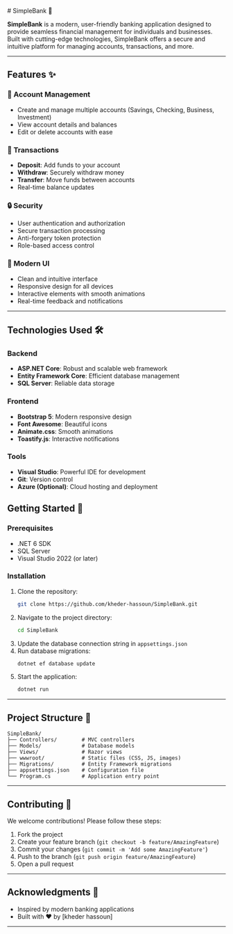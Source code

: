 ﻿﻿# SimpleBank 🏦



**SimpleBank** is a modern, user-friendly banking application designed to provide seamless financial management for individuals and businesses. Built with cutting-edge technologies, SimpleBank offers a secure and intuitive platform for managing accounts, transactions, and more.

---

## Features ✨

### 💼 Account Management
- Create and manage multiple accounts (Savings, Checking, Business, Investment)
- View account details and balances
- Edit or delete accounts with ease

### 💸 Transactions
- **Deposit**: Add funds to your account
- **Withdraw**: Securely withdraw money
- **Transfer**: Move funds between accounts
- Real-time balance updates

### 🔒 Security
- User authentication and authorization
- Secure transaction processing
- Anti-forgery token protection
- Role-based access control

### 🎨 Modern UI
- Clean and intuitive interface
- Responsive design for all devices
- Interactive elements with smooth animations
- Real-time feedback and notifications

---

## Technologies Used 🛠️

### Backend
- **ASP.NET Core**: Robust and scalable web framework
- **Entity Framework Core**: Efficient database management
- **SQL Server**: Reliable data storage

### Frontend
- **Bootstrap 5**: Modern responsive design
- **Font Awesome**: Beautiful icons
- **Animate.css**: Smooth animations
- **Toastify.js**: Interactive notifications

### Tools
- **Visual Studio**: Powerful IDE for development
- **Git**: Version control
- **Azure (Optional)**: Cloud hosting and deployment



## Getting Started 🚀

### Prerequisites
- .NET 6 SDK
- SQL Server
- Visual Studio 2022 (or later)

### Installation
1. Clone the repository:
   ```bash
   git clone https://github.com/kheder-hassoun/SimpleBank.git
   ```
2. Navigate to the project directory:
   ```bash
   cd SimpleBank
   ```
3. Update the database connection string in `appsettings.json`
4. Run database migrations:
   ```bash
   dotnet ef database update
   ```
5. Start the application:
   ```bash
   dotnet run
   ```

---

## Project Structure 📂

```
SimpleBank/
├── Controllers/        # MVC controllers
├── Models/             # Database models
├── Views/              # Razor views
├── wwwroot/            # Static files (CSS, JS, images)
├── Migrations/         # Entity Framework migrations
├── appsettings.json    # Configuration file
└── Program.cs          # Application entry point
```

---



## Contributing 🤝

We welcome contributions! Please follow these steps:
1. Fork the project
2. Create your feature branch (`git checkout -b feature/AmazingFeature`)
3. Commit your changes (`git commit -m 'Add some AmazingFeature'`)
4. Push to the branch (`git push origin feature/AmazingFeature`)
5. Open a pull request

---

## Acknowledgments 🙏

- Inspired by modern banking applications
- Built with ❤️ by [kheder hassoun]


---





